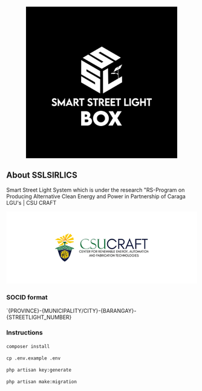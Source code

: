 <p align="center"><a href="https://laravel.com" target="_blank"><img src="public/images/logo.jpg" width="400" alt="SSLSIRLICS logo"></a></p>

## About SSLSIRLICS

Smart Street Light System which is under the research "RS-Program on Producing Alternative Clean Energy and Power in Partnership of Caraga LGU's | CSU CRAFT

<p align="center">
    <img src="./public/images/craft-banner.png" alt="CRAFT logo">
</p>

### SOCID format

`{PROVINCE}-{MUNICIPALITY/CITY}-{BARANGAY}-{STREETLIGHT_NUMBER}

### Instructions

`composer install`

`cp .env.example .env`

`php artisan key:generate`

`php artisan make:migration`

